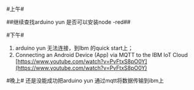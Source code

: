 #上午#

##继续查找arduino yun 是否可以安装node -red##

#下午#



1. arduino yun 无法连接，到Ibm 的quick start上；
2. Connecting an Android Device (App) via MQTT to the IBM IoT Cloud 
[https://www.youtube.com/watch?v=PvFtxS8pO0Y](https://www.youtube.com/watch?v=PvFtxS8pO0Y)


#晚上#
还是没能成功把arduino yun 通过mqtt将数据传输到ibm上